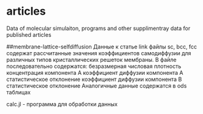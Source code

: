 # articles
Data of molecular simulaiton, programs and other supplimentray data for published articles



##membrane-lattice-selfdiffusion
Данные к статье link
файлы sc, bcc, fcc содержат рассчитанные значения коэффициентов самодиффузии для различных типов кристаллических решеток мембраны. В файле последовательно содержатся:
безразмерная числовая плотность   концентрация компонента А   коэффициент диффузии компонента А   статистическое отклонение  коэффициент диффузии компонента B   статистическое отклонение 
Аналогичные данные содержатся в ods таблицах

calc.jl - программа для обработки данных
